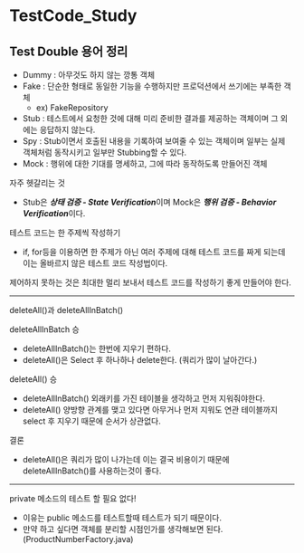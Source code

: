 # TestCode_Study

## Test Double 용어 정리

- Dummy : 아무것도 하지 않는 깡통 객체
- Fake : 단순한 형태로 동일한 기능을 수행하지만 프로덕션에서 쓰기에는 부족한 객체
  - ex) FakeRepository
- Stub : 테스트에서 요청한 것에 대해 미리 준비한 결과를 제공하는 객체이며 그 외에는 응답하지 않는다.
- Spy : Stub이면서 호출된 내용을 기록하여 보여줄 수 있는 객체이며 일부는 실제 객체처럼 동작시키고 일부만 Stubbing할 수 있다.
- Mock : 행위에 대한 기대를 명세하고, 그에 따라 동작하도록 만들어진 객체

자주 헷갈리는 것
- Stub은 ***상태 검증 - State Verification***이며 Mock은 ***행위 검증 - Behavior Verification***이다.

테스트 코드는 한 주제씩 작성하기
- if, for등을 이용하면 한 주제가 아닌 여러 주제에 대해 테스트 코드를 짜게 되는데 이는 올바르지 않은 테스트 코드 작성법이다.

제어하지 못하는 것은 최대한 멀리 보내서 테스트 코드를 작성하기 좋게 만들어야 한다.

--- 

deleteAll()과 deleteAllInBatch()

deleteAllInBatch 승
- deleteAllInBatch()는 한번에 지우기 편하다.
- deleteAll()은 Select 후 하나하나 delete한다. (쿼리가 많이 날아간다.)

deleteAll() 승
- deleteAllInBatch() 외래키를 가진 테이블을 생각하고 먼저 지워줘야한다.
- deleteAll() 양방향 관계를 맺고 있다면 아무거나 먼저 지워도 연관 테이블까지 select 후 지우기 때문에 순서가 상관없다.

결론
- deleteAll()은 쿼리가 많이 나가는데 이는 결국 비용이기 때문에 deleteAllInBatch()를 사용하는것이 좋다.

---
private 메소드의 테스트 할 필요 없다!
- 이유는 public 메소드를 테스트할때 테스트가 되기 때문이다.
- 만약 하고 싶다면 객체를 분리할 시점인가를 생각해보면 된다. (ProductNumberFactory.java)
